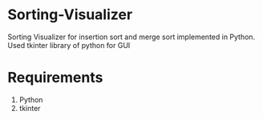# Sorting-Visualizer
Sorting Visualizer for insertion sort and merge sort implemented in Python.
Used tkinter library of python for GUI

# Requirements
1. Python
2. tkinter
